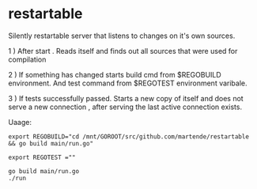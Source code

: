 # restartable

Silently restartable server that listens to changes on it's own sources.

1 ) After start . Reads itself and finds out all sources that were used for compilation

2 ) If something has changed starts build cmd from $REGOBUILD environment. And test command from $REGOTEST environment varibale.

3 ) If tests successfully passed. Starts a new copy of itself and does not serve a new connection , after serving the last active connection exists.

Uaage: 
```
export REGOBUILD="cd /mnt/GOROOT/src/github.com/martende/restartable && go build main/run.go"
  
export REGOTEST =""

go build main/run.go
./run
```
